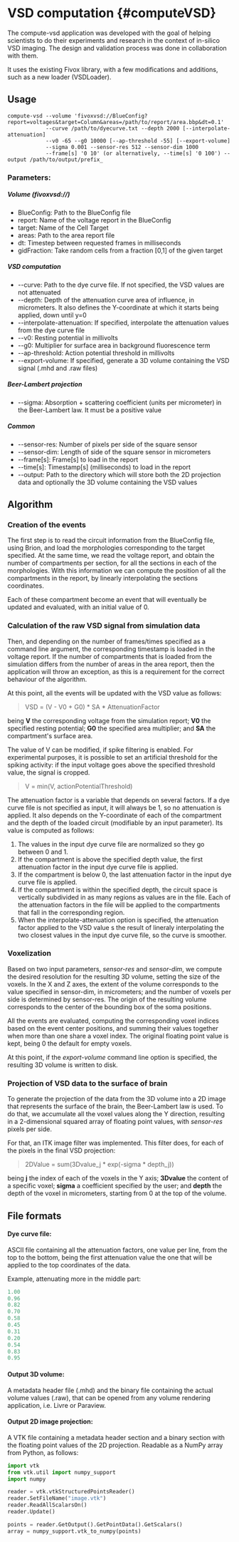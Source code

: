 VSD computation {#computeVSD}
===============

The compute-vsd application was developed with the goal of helping scientists
to do their experiments and research in the context of in-silico VSD imaging.
The design and validation process was done in collaboration with them.

It uses the existing Fivox library, with a few modifications and additions, such
as a new loader (VSDLoader).

## Usage

    compute-vsd --volume 'fivoxvsd://BlueConfig?report=voltages&target=Column&areas=/path/to/report/area.bbp&dt=0.1'
                --curve /path/to/dyecurve.txt --depth 2000 [--interpolate-attenuation]
                --v0 -65 --g0 10000 [--ap-threshold -55] [--export-volume]
                --sigma 0.001 --sensor-res 512 --sensor-dim 1000
                --frame[s] '0 10' (or alternatively, --time[s] '0 100') --output /path/to/output/prefix_

### Parameters:

##### Volume (fivoxvsd://)

* BlueConfig: Path to the BlueConfig file
* report: Name of the voltage report in the BlueConfig
* target: Name of the Cell Target
* areas: Path to the area report file
* dt: Timestep between requested frames in milliseconds
* gidFraction: Take random cells from a fraction [0,1] of the given target

##### VSD computation

* --curve: Path to the dye curve file. If not specified, the VSD values are not
attenuated
* --depth: Depth of the attenuation curve area of influence, in micrometers. It
also defines the Y-coordinate at which it starts being applied, down until y=0
* --interpolate-attenuation: If specified, interpolate the attenuation values
from the dye curve file
* --v0: Resting potential in millivolts
* --g0: Multiplier for surface area in background fluorescence term
* --ap-threshold: Action potential threshold in millivolts
* --export-volume: If specified, generate a 3D volume containing the VSD signal
(.mhd and .raw files)

##### Beer-Lambert projection

* --sigma: Absorption + scattering coefficient (units per micrometer) in the
Beer-Lambert law. It must be a positive value

##### Common

* --sensor-res: Number of pixels per side of the square sensor
* --sensor-dim: Length of side of the square sensor in micrometers
* --frame[s]: Frame[s] to load in the report
* --time[s]: Timestamp[s] (milliseconds) to load in the report
* --output: Path to the directory which will store both the 2D projection data
and optionally the 3D volume containing the VSD values

## Algorithm

### Creation of the events

The first step is to read the circuit information from the BlueConfig file,
using Brion, and load the morphologies corresponding to the target specified. At
the same time, we read the voltage report, and obtain the number of compartments
per section, for all the sections in each of the morphologies. With this
information we can compute the position of all the compartments in the report,
by linearly interpolating the sections coordinates.

Each of these compartment become an event that will eventually be updated and
evaluated, with an initial value of 0.


### Calculation of the raw VSD signal from simulation data

Then, and depending on the number of frames/times specified as a command line
argument, the corresponding timestamp is loaded in the voltage report. If the
number of compartments that is loaded from the simulation differs from the
number of areas in the area report, then the application will throw an
exception, as this is a requirement for the correct behaviour of the algorithm.

At this point, all the events will be updated with the VSD value as follows:

> VSD = (V - V0 + G0) * SA * AttenuationFactor

being __V__ the corresponding voltage from the simulation report; __V0__ the
specified resting potential; __G0__ the specified area multiplier; and __SA__
the compartment's surface area.

The value of V can be modified, if spike filtering is enabled. For experimental
purposes, it is possible to set an artificial threshold for the spiking
activity: if the input voltage goes above the specified threshold value, the
signal is cropped.

> V = min(V, actionPotentialThreshold)

The attenuation factor is a variable that depends on several factors. If a dye
curve file is not specified as input, it will always be 1, so no attenuation is
applied. It also depends on the Y-coordinate of each of the compartment and the
depth of the loaded circuit (modifiable by an input parameter). Its value is
computed as follows:

1. The values in the input dye curve file are normalized so they go between 0
and 1.
2. If the compartment is above the specified depth value, the first attenuation
factor in the input dye curve file is applied.
3. If the compartment is below 0, the last attenuation factor in the input dye
curve file is applied.
4. If the compartment is within the specified depth, the circuit space is
vertically subdivided in as many regions as values are in the file. Each of the
attenuation factors in the file will be applied to the compartments that fall in
the corresponding region.
5. When the interpolate-attenuation option is specified, the attenuation factor
applied to the VSD value s the result of lineraly interpolating the two closest
values in the input dye curve file, so the curve is smoother.


### Voxelization

Based on two input parameters, _sensor-res_ and _sensor-dim_, we compute the
desired resolution for the resulting 3D volume, setting the size of the voxels.
In the X and Z axes, the extent of the volume corresponds to the value specified
in sensor-dim, in micrometers; and the number of voxels per side is determined
by sensor-res. The origin of the resulting volume corresponds to the center of
the bounding box of the soma positions.

All the events are evaluated, computing the corresponding voxel indices based on
the event center positions, and summing their values together when more than one
share a voxel index. The original floating point value is kept, being 0 the
default for empty voxels.

At this point, if the _export-volume_ command line option is specified, the
resulting 3D volume is written to disk.


### Projection of VSD data to the surface of brain

To generate the projection of the data from the 3D volume into a 2D image that
represents the surface of the brain, the Beer-Lambert law is used. To do that,
we accumulate all the voxel values along the Y direction, resulting in a
2-dimensional squared array of floating point values, with _sensor-res_ pixels
per side.

For that, an ITK image filter was implemented. This filter does, for each of the
pixels in the final VSD projection:

> 2DValue = sum(3Dvalue_j * exp(-sigma * depth_j))

being __j__ the index of each of the voxels in the Y axis; __3Dvalue__ the
content of a specific voxel; __sigma__ a coefficient specified by the user;
and __depth__ the depth of the voxel in micrometers, starting from 0 at the top
of the volume.


## File formats

#### Dye curve file:

ASCII file containing all the attenuation factors, one value per line, from the
top to the bottom, being the first attenuation value the one that will be
applied to the top coordinates of the data.

Example, attenuating more in the middle part:

```cpp
1.00
0.96
0.82
0.70
0.58
0.45
0.31
0.20
0.54
0.83
0.95
```

#### Output 3D volume:

A metadata header file (.mhd) and the binary file containing the actual volume
values (.raw), that can be opened from any volume rendering application, i.e.
Livre or Paraview.

#### Output 2D image projection:

A VTK file containing a metadata header section and a binary section with the
floating point values of the 2D projection. Readable as a NumPy array from
Python, as follows:

```py
import vtk
from vtk.util import numpy_support
import numpy

reader = vtk.vtkStructuredPointsReader()
reader.SetFileName("image.vtk")
reader.ReadAllScalarsOn()
reader.Update()

points = reader.GetOutput().GetPointData().GetScalars()
array = numpy_support.vtk_to_numpy(points)
```
